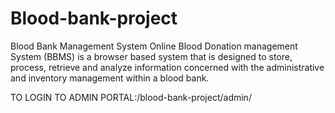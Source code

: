# Blood-bank-project
Blood Bank Management System
Online Blood Donation management System (BBMS) is a browser based system that is designed to store, process, retrieve and analyze information concerned with the administrative and inventory management within a blood bank.

TO LOGIN TO ADMIN PORTAL:/blood-bank-project/admin/
